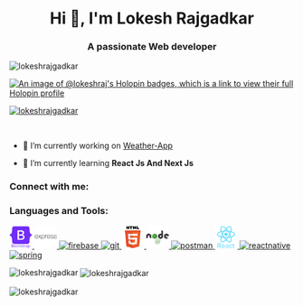 <h1 align="center">Hi 👋, I'm Lokesh Rajgadkar</h1>
<h3 align="center">A passionate Web developer</h3>

<p align="left"> <img src="https://komarev.com/ghpvc/?username=lokeshrajgadkar&label=Profile%20views&color=0e75b6&style=flat" alt="lokeshrajgadkar" /> </p>

[![An image of @lokeshraj's Holopin badges, which is a link to view their full Holopin profile](https://holopin.me/lokeshraj)](https://holopin.io/@lokeshraj)

<p align="left"> <a href="https://github.com/ryo-ma/github-profile-trophy"><img src="https://github-profile-trophy.vercel.app/?username=lokeshrajgadkar" alt="lokeshrajgadkar" /></a> </p>

<p align="left"> <a href="https://twitter.com/" target="blank"><img src="https://img.shields.io/twitter/follow/?logo=twitter&style=for-the-badge" alt="" /></a> </p>

- 🔭 I’m currently working on [Weather-App](https://weatherwebapp-by-lokeshr.web.app/)

- 🌱 I’m currently learning **React Js And Next Js**

<h3 align="left">Connect with me:</h3>
<p align="left">
</p>

<h3 align="left">Languages and Tools:</h3>
<p align="left"> <a href="https://getbootstrap.com" target="_blank" rel="noreferrer"> <img src="https://raw.githubusercontent.com/devicons/devicon/master/icons/bootstrap/bootstrap-plain-wordmark.svg" alt="bootstrap" width="40" height="40"/> </a> <a href="https://expressjs.com" target="_blank" rel="noreferrer"> <img src="https://raw.githubusercontent.com/devicons/devicon/master/icons/express/express-original-wordmark.svg" alt="express" width="40" height="40"/> </a> <a href="https://firebase.google.com/" target="_blank" rel="noreferrer"> <img src="https://www.vectorlogo.zone/logos/firebase/firebase-icon.svg" alt="firebase" width="40" height="40"/> </a> <a href="https://git-scm.com/" target="_blank" rel="noreferrer"> <img src="https://www.vectorlogo.zone/logos/git-scm/git-scm-icon.svg" alt="git" width="40" height="40"/> </a> <a href="https://www.w3.org/html/" target="_blank" rel="noreferrer"> <img src="https://raw.githubusercontent.com/devicons/devicon/master/icons/html5/html5-original-wordmark.svg" alt="html5" width="40" height="40"/> </a> <a href="https://nodejs.org" target="_blank" rel="noreferrer"> <img src="https://raw.githubusercontent.com/devicons/devicon/master/icons/nodejs/nodejs-original-wordmark.svg" alt="nodejs" width="40" height="40"/> </a> <a href="https://postman.com" target="_blank" rel="noreferrer"> <img src="https://www.vectorlogo.zone/logos/getpostman/getpostman-icon.svg" alt="postman" width="40" height="40"/> </a> <a href="https://reactjs.org/" target="_blank" rel="noreferrer"> <img src="https://raw.githubusercontent.com/devicons/devicon/master/icons/react/react-original-wordmark.svg" alt="react" width="40" height="40"/> </a> <a href="https://reactnative.dev/" target="_blank" rel="noreferrer"> <img src="https://reactnative.dev/img/header_logo.svg" alt="reactnative" width="40" height="40"/> </a> <a href="https://spring.io/" target="_blank" rel="noreferrer"> <img src="https://www.vectorlogo.zone/logos/springio/springio-icon.svg" alt="spring" width="40" height="40"/> </a> </p>

<p><img align="left" src="https://github-readme-stats.vercel.app/api/top-langs?username=lokeshrajgadkar&show_icons=true&locale=en&layout=compact" alt="lokeshrajgadkar" /></p>

<p>&nbsp;<img align="center" src="https://github-readme-stats.vercel.app/api?username=lokeshrajgadkar&show_icons=true&locale=en" alt="lokeshrajgadkar" /></p>

<p><img align="center" src="https://github-readme-streak-stats.herokuapp.com/?user=lokeshrajgadkar&" alt="lokeshrajgadkar" /></p>

